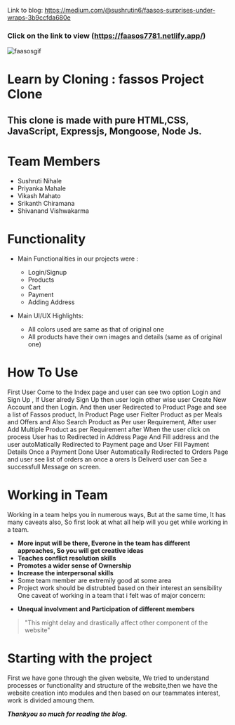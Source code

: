 Link to blog: https://medium.com/@sushrutin6/faasos-surprises-under-wraps-3b9ccfda680e
### Click on the link to view (https://faasos7781.netlify.app/)
![faasosgif](https://user-images.githubusercontent.com/97456472/165891179-c9f250ac-9252-45d6-bcf9-c6bd6a0603c6.gif)
# Learn by Cloning : fassos Project Clone

## This clone is made with pure HTML,CSS, JavaScript, Expressjs, Mongoose, Node Js.

# Team Members
   * Sushruti Nihale
   * Priyanka Mahale
   * Vikash Mahato
   * Srikanth Chiramana
   * Shivanand Vishwakarma



# Functionality
* Main Functionalities in our projects were :
    * Login/Signup
    * Products
    * Cart
    * Payment
    * Adding Address
     
     
 * Main UI/UX Highlights:
      * All colors used are same as that of original one
      * All products have their own images and details (same as of original one)
         
# How To Use

First User Come to the Index page and user can see two option Login and Sign Up , If User alredy Sign Up then user login other wise user Create New Account and then Login.
And then user Redirected to Product Page and see a list of Fassos product, In Product Page user Fielter Product as per Meals and Offers and Also Search Product as Per user Requirement, After user Add Multiple Product as per Requirement after When the user click on process User has to Redirected in Address Page And Fill address and the user autoMatically Redirected to Payment page and User Fill Payment Details Once a Payment Done User Automatically Redirected to Orders Page and user see list of orders an once a orers Is Deliverd user can See a successfull Message on screen.


# Working in Team

Working in a team helps you in numerous ways, But at the same time, It has many caveats also, So first look at what all help will you get while working in a team.

- **More input will be there, Everone in the team has different approaches, So you will get creative ideas**
- **Teaches conflict resolution skills**
- **Promotes a wider sense of Ownership**
- **Increase the interpersonal skills**
- Some team member are extremily good at some area
- Project work should be distrubted based on their interest an sensibility
One caveat of working in a team that i felt was of major concern:
* **Unequal involvment and Participation of different members**
>"This might delay and drastically affect other component of the website"
# Starting with the project
First we have gone through the given website, We tried to understand processes or functionality and structure of the website,then we have the website creation into modules and then based on our teammates interest, work is divided amoung them.

***Thankyou so much for reading the blog.***
